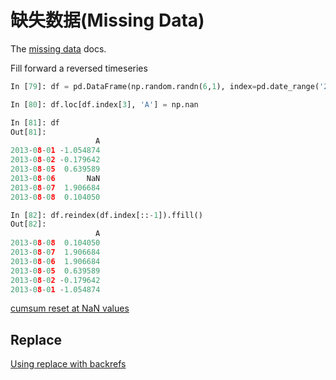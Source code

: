 # 缺失数据(Missing Data)

The [missing data](http://Pandas.pydata.org/Pandas-docs/stable/missing_data.html#missing-data) docs.

Fill forward a reversed timeseries

```python
In [79]: df = pd.DataFrame(np.random.randn(6,1), index=pd.date_range('2013-08-01', periods=6, freq='B'), columns=list('A'))

In [80]: df.loc[df.index[3], 'A'] = np.nan

In [81]: df
Out[81]: 
                   A
2013-08-01 -1.054874
2013-08-02 -0.179642
2013-08-05  0.639589
2013-08-06       NaN
2013-08-07  1.906684
2013-08-08  0.104050

In [82]: df.reindex(df.index[::-1]).ffill()
Out[82]: 
                   A
2013-08-08  0.104050
2013-08-07  1.906684
2013-08-06  1.906684
2013-08-05  0.639589
2013-08-02 -0.179642
2013-08-01 -1.054874
```

[cumsum reset at NaN values](http://stackoverflow.com/questions/18196811/cumsum-reset-at-nan)

## Replace

[Using replace with backrefs](http://stackoverflow.com/questions/16818871/extracting-value-and-creating-new-column-out-of-it)